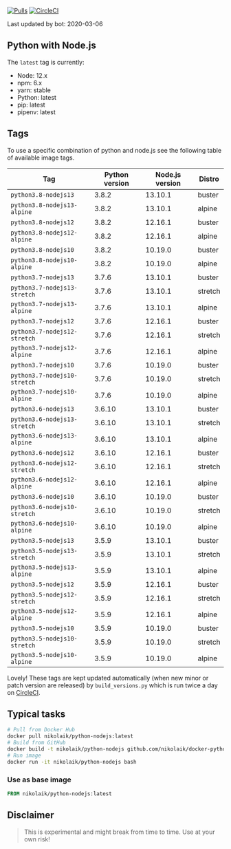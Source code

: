 [![Pulls](https://img.shields.io/docker/pulls/nikolaik/python-nodejs.svg?style=flat-square)](https://hub.docker.com/r/nikolaik/python-nodejs/)
[![CircleCI](https://img.shields.io/circleci/project/github/nikolaik/docker-python-nodejs.svg?style=flat-square)](https://circleci.com/gh/nikolaik/docker-python-nodejs)

Last updated by bot: 2020-03-06

## Python with Node.js
The `latest` tag is currently:

- Node: 12.x
- npm: 6.x
- yarn: stable
- Python: latest
- pip: latest
- pipenv: latest

## Tags
To use a specific combination of python and node.js see the following table of available image tags.

Tag | Python version | Node.js version | Distro
--- | --- | --- | ---
`python3.8-nodejs13` | 3.8.2 | 13.10.1 | buster
`python3.8-nodejs13-alpine` | 3.8.2 | 13.10.1 | alpine
`python3.8-nodejs12` | 3.8.2 | 12.16.1 | buster
`python3.8-nodejs12-alpine` | 3.8.2 | 12.16.1 | alpine
`python3.8-nodejs10` | 3.8.2 | 10.19.0 | buster
`python3.8-nodejs10-alpine` | 3.8.2 | 10.19.0 | alpine
`python3.7-nodejs13` | 3.7.6 | 13.10.1 | buster
`python3.7-nodejs13-stretch` | 3.7.6 | 13.10.1 | stretch
`python3.7-nodejs13-alpine` | 3.7.6 | 13.10.1 | alpine
`python3.7-nodejs12` | 3.7.6 | 12.16.1 | buster
`python3.7-nodejs12-stretch` | 3.7.6 | 12.16.1 | stretch
`python3.7-nodejs12-alpine` | 3.7.6 | 12.16.1 | alpine
`python3.7-nodejs10` | 3.7.6 | 10.19.0 | buster
`python3.7-nodejs10-stretch` | 3.7.6 | 10.19.0 | stretch
`python3.7-nodejs10-alpine` | 3.7.6 | 10.19.0 | alpine
`python3.6-nodejs13` | 3.6.10 | 13.10.1 | buster
`python3.6-nodejs13-stretch` | 3.6.10 | 13.10.1 | stretch
`python3.6-nodejs13-alpine` | 3.6.10 | 13.10.1 | alpine
`python3.6-nodejs12` | 3.6.10 | 12.16.1 | buster
`python3.6-nodejs12-stretch` | 3.6.10 | 12.16.1 | stretch
`python3.6-nodejs12-alpine` | 3.6.10 | 12.16.1 | alpine
`python3.6-nodejs10` | 3.6.10 | 10.19.0 | buster
`python3.6-nodejs10-stretch` | 3.6.10 | 10.19.0 | stretch
`python3.6-nodejs10-alpine` | 3.6.10 | 10.19.0 | alpine
`python3.5-nodejs13` | 3.5.9 | 13.10.1 | buster
`python3.5-nodejs13-stretch` | 3.5.9 | 13.10.1 | stretch
`python3.5-nodejs13-alpine` | 3.5.9 | 13.10.1 | alpine
`python3.5-nodejs12` | 3.5.9 | 12.16.1 | buster
`python3.5-nodejs12-stretch` | 3.5.9 | 12.16.1 | stretch
`python3.5-nodejs12-alpine` | 3.5.9 | 12.16.1 | alpine
`python3.5-nodejs10` | 3.5.9 | 10.19.0 | buster
`python3.5-nodejs10-stretch` | 3.5.9 | 10.19.0 | stretch
`python3.5-nodejs10-alpine` | 3.5.9 | 10.19.0 | alpine

Lovely! These tags are kept updated automatically (when new minor or patch version are released) by `build_versions.py` which is run twice a day on [CircleCI](https://circleci.com/gh/nikolaik/docker-python-nodejs).

## Typical tasks
```bash
# Pull from Docker Hub
docker pull nikolaik/python-nodejs:latest
# Build from GitHub
docker build -t nikolaik/python-nodejs github.com/nikolaik/docker-python-nodejs
# Run image
docker run -it nikolaik/python-nodejs bash
```

### Use as base image
```Dockerfile
FROM nikolaik/python-nodejs:latest
```

## Disclaimer
> This is experimental and might break from time to time. Use at your own risk!
